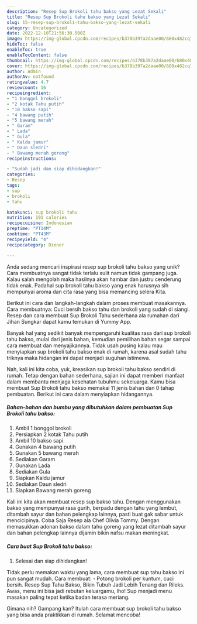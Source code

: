 ```yaml
---
description: "Resep Sup Brokoli tahu bakso yang Lezat Sekali"
title: "Resep Sup Brokoli tahu bakso yang Lezat Sekali"
slug: 15-resep-sup-brokoli-tahu-bakso-yang-lezat-sekali
category: Uncategorized
date: 2022-12-10T21:56:30.500Z
image: https://img-global.cpcdn.com/recipes/b378b397a2daae00/680x482cq70/sup-brokoli-tahu-bakso-foto-resep-utama.jpg
hideToc: false
enableToc: true
enableTocContent: false
thumbnail: https://img-global.cpcdn.com/recipes/b378b397a2daae00/680x482cq70/sup-brokoli-tahu-bakso-foto-resep-utama.jpg
cover: https://img-global.cpcdn.com/recipes/b378b397a2daae00/680x482cq70/sup-brokoli-tahu-bakso-foto-resep-utama.jpg
author: Admin
authorAv: notfound
ratingvalue: 4.7
reviewcount: 16
recipeingredient:
- "1 bonggol brokoli"
- "2 kotak Tahu putih"
- "10 bakso sapi"
- "4 bawang putih"
- "5 bawang merah"
- " Garam"
- " Lada"
- " Gula"
- " Kaldu jamur"
- " Daun sledri"
- " Bawang merah goreng"
recipeinstructions:

- "Sudah jadi dan siap dihidangkan!"
categories:
- Resep
tags:
- sup
- brokoli
- tahu

katakunci: sup brokoli tahu 
nutrition: 191 calories
recipecuisine: Indonesian
preptime: "PT14M"
cooktime: "PT43M"
recipeyield: "4"
recipecategory: Dinner

---
```





Anda sedang mencari inspirasi resep sup brokoli tahu bakso yang unik? Cara membuatnya sangat tidak terlalu sulit namun tidak gampang juga. Kalau salah mengolah maka hasilnya akan hambar dan justru cenderung tidak enak. Padahal sup brokoli tahu bakso yang enak harusnya sih mempunyai aroma dan cita rasa yang bisa memancing selera Kita.





Berikut ini cara dan langkah-langkah dalam proses membuat masakannya. Cara membuatnya: Cuci bersih bakso tahu dan brokoli yang sudah di siangi. Resep dan cara membuat Sup Brokoli Tahu sederhana ala rumahan dari Jihan Sungkar dapat kamu temukan di Yummy App.

Banyak hal yang sedikit banyak mempengaruhi kualitas rasa dari sup brokoli tahu bakso, mulai dari jenis bahan, kemudian pemilihan bahan segar sampai cara membuat dan menyajikannya. Tidak usah pusing kalau mau menyiapkan sup brokoli tahu bakso enak di rumah, karena asal sudah tahu triknya maka hidangan ini dapat menjadi suguhan istimewa.






Nah, kali ini kita coba, yuk, kreasikan sup brokoli tahu bakso sendiri di rumah. Tetap dengan bahan sederhana, sajian ini dapat memberi manfaat dalam membantu menjaga kesehatan tubuhmu sekeluarga. Kamu bisa membuat Sup Brokoli tahu bakso memakai 11 jenis bahan dan 0 tahap pembuatan. Berikut ini cara dalam menyiapkan hidangannya.

<!--inarticleads1-->

##### Bahan-bahan dan bumbu yang dibutuhkan dalam pembuatan Sup Brokoli tahu bakso:

1. Ambil 1 bonggol brokoli
1. Persiapkan 2 kotak Tahu putih
1. Ambil 10 bakso sapi
1. Gunakan 4 bawang putih
1. Gunakan 5 bawang merah
1. Sediakan  Garam
1. Gunakan  Lada
1. Sediakan  Gula
1. Siapkan  Kaldu jamur
1. Sediakan  Daun sledri
1. Siapkan  Bawang merah goreng


Kali ini kita akan membuat resep sup bakso tahu. Dengan menggunakan bakso yang mempunyai rasa gurih, berpadu dengan tahu yang lembut, ditambah sayur dan bahan pelengkap lainnya, pasti buat gak sabar untuk mencicipinya. Coba Saja Resep ala Chef Olivia Tommy. Dengan memasukkan adonan bakso dalam tahu goreng yang lezat ditambah sayur dan bahan pelengkap lainnya dijamin bikin nafsu makan meningkat. 

<!--inarticleads2-->

##### Cara buat Sup Brokoli tahu bakso:


1. Selesai dan siap dihidangkan!

Tidak perlu memakan waktu yang lama, cara membuat sup tahu bakso ini pun sangat mudah. Cara membuat: - Potong brokoli per kuntum, cuci bersih. Resep Sup Tahu Bakso, Bikin Tubuh Jadi Lebih Tenang dan Rileks. Awas, menu ini bisa jadi rebutan keluargamu, lho! Sup menjadi menu masakan paling tepat ketika badan terasa meriang. 

Gimana nih? Gampang kan? Itulah cara membuat sup brokoli tahu bakso yang bisa anda praktikkan di rumah. Selamat mencoba!
